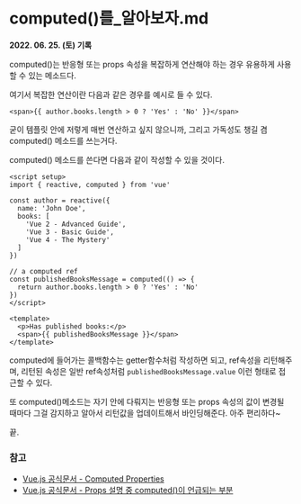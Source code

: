 # computed()를_알아보자.md

**2022. 06. 25. (토) 기록**

computed()는 반응형 또는 props 속성을 복잡하게 연산해야 하는 경우 유용하게 사용할 수 있는 메소드다.

여기서 복잡한 연산이란 다음과 같은 경우를 예시로 들 수 있다.
```vue
<span>{{ author.books.length > 0 ? 'Yes' : 'No' }}</span>
```
굳이 템플릿 안에 저렇게 매번 연산하고 싶지 않으니까, 그리고 가독성도 챙길 겸 computed() 메소드를 쓰는거다.

computed() 메소드를 쓴다면 다음과 같이 작성할 수 있을 것이다.

```vue
<script setup>
import { reactive, computed } from 'vue'

const author = reactive({
  name: 'John Doe',
  books: [
    'Vue 2 - Advanced Guide',
    'Vue 3 - Basic Guide',
    'Vue 4 - The Mystery'
  ]
})

// a computed ref
const publishedBooksMessage = computed(() => {
  return author.books.length > 0 ? 'Yes' : 'No'
})
</script>

<template>
  <p>Has published books:</p>
  <span>{{ publishedBooksMessage }}</span>
</template>
```

computed에 들어가는 콜백함수는 getter함수처럼 작성하면 되고, ref속성을 리턴해주며, 리턴된 속성은 일반 ref속성처럼 `publishedBooksMessage.value` 이런 형태로 접근할 수 있다.

또 computed()메소드는 자기 안에 다뤄지는 반응형 또는 props 속성의 값이 변경될 때마다 그걸 감지하고 알아서 리턴값을 업데이트해서 바인딩해준다. 아주 편리하다~

끝.

### 참고
* [Vue.js 공식문서 - Computed Properties](https://vuejs.org/guide/essentials/computed.html)
* [Vue.js 공식문서 - Props 설명 중 computed()이 언급되는 부분](https://vuejs.org/guide/components/props.html#one-way-data-flow)
